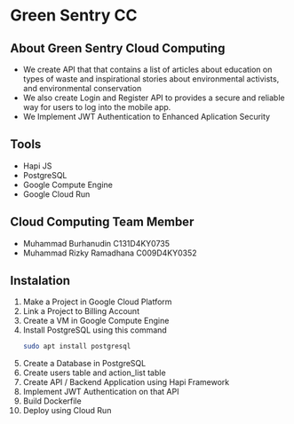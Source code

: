 # Green Sentry CC

## About Green Sentry Cloud Computing
- We create API that that contains a list of articles about education on types of waste and inspirational stories about environmental activists, and environmental conservation
- We also create Login and Register API to provides a secure and reliable way for users to log into the mobile app.
- We Implement JWT Authentication to Enhanced Aplication Security

## Tools
- Hapi JS
- PostgreSQL
- Google Compute Engine
- Google Cloud Run

## Cloud Computing Team Member
- Muhammad Burhanudin           C131D4KY0735
- Muhammad Rizky Ramadhana      C009D4KY0352

## Instalation
1. Make a Project in Google Cloud Platform
2. Link a Project to Billing Account
3. Create a VM in Google Compute Engine
4. Install PostgreSQL using this command
    ```sh
    sudo apt install postgresql
    ```
5. Create a Database in PostgreSQL
6. Create users table and action_list table
7. Create API / Backend Application using Hapi Framework
8. Implement JWT Authentication on that API
9. Build Dockerfile
10. Deploy using Cloud Run